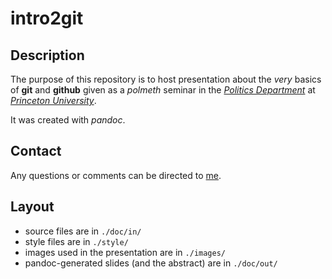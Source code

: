 # intro2git

## Description

The purpose of this repository is to host presentation about the *very* basics
of **git** and **github** given as a *polmeth* seminar in the
[*Politics Department*](http://www.princeton.edu/politics/) at
[*Princeton University*](http://www.princeton.edu/main/).

It was created with *pandoc*.

## Contact
Any questions or comments can be directed to [me](mailto:jpolmsted@gmail.com).

## Layout
- source files are in `./doc/in/`
- style files are in `./style/`
- images used in the presentation are in `./images/`
- pandoc-generated slides (and the abstract) are in `./doc/out/`
